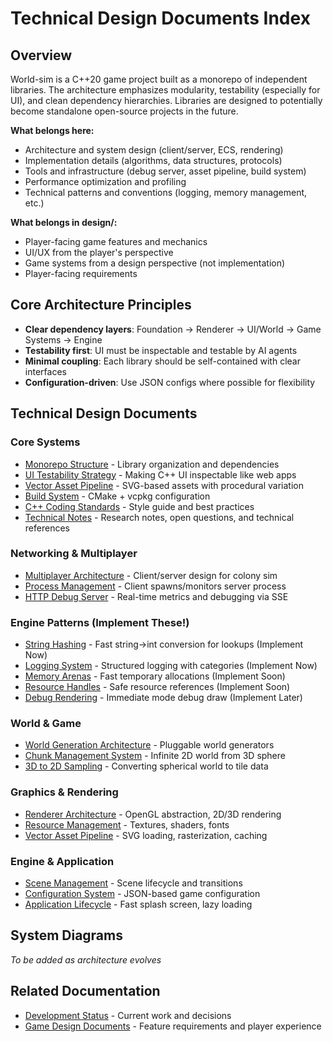 # Technical Design Documents Index

## Overview

World-sim is a C++20 game project built as a monorepo of independent libraries. The architecture emphasizes modularity, testability (especially for UI), and clean dependency hierarchies. Libraries are designed to potentially become standalone open-source projects in the future.

**What belongs here:**
- Architecture and system design (client/server, ECS, rendering)
- Implementation details (algorithms, data structures, protocols)
- Tools and infrastructure (debug server, asset pipeline, build system)
- Performance optimization and profiling
- Technical patterns and conventions (logging, memory management, etc.)

**What belongs in design/:**
- Player-facing game features and mechanics
- UI/UX from the player's perspective
- Game systems from a design perspective (not implementation)
- Player-facing requirements

## Core Architecture Principles

- **Clear dependency layers**: Foundation → Renderer → UI/World → Game Systems → Engine
- **Testability first**: UI must be inspectable and testable by AI agents
- **Minimal coupling**: Each library should be self-contained with clear interfaces
- **Configuration-driven**: Use JSON configs where possible for flexibility

## Technical Design Documents

### Core Systems
- [Monorepo Structure](./monorepo-structure.md) - Library organization and dependencies
- [UI Testability Strategy](./ui-testability-strategy.md) - Making C++ UI inspectable like web apps
- [Vector Asset Pipeline](./vector-asset-pipeline.md) - SVG-based assets with procedural variation
- [Build System](./build-system.md) - CMake + vcpkg configuration
- [C++ Coding Standards](./cpp-coding-standards.md) - Style guide and best practices
- [Technical Notes](./technical-notes.md) - Research notes, open questions, and technical references

### Networking & Multiplayer
- [Multiplayer Architecture](./multiplayer-architecture.md) - Client/server design for colony sim
- [Process Management](./process-management.md) - Client spawns/monitors server process
- [HTTP Debug Server](./http-debug-server.md) - Real-time metrics and debugging via SSE

### Engine Patterns (Implement These!)
- [String Hashing](./string-hashing.md) - Fast string→int conversion for lookups (Implement Now)
- [Logging System](./logging-system.md) - Structured logging with categories (Implement Now)
- [Memory Arenas](./memory-arenas.md) - Fast temporary allocations (Implement Soon)
- [Resource Handles](./resource-handles.md) - Safe resource references (Implement Soon)
- [Debug Rendering](./debug-rendering.md) - Immediate mode debug draw (Implement Later)

### World & Game
- [World Generation Architecture](./world-generation-architecture.md) - Pluggable world generators
- [Chunk Management System](./chunk-management-system.md) - Infinite 2D world from 3D sphere
- [3D to 2D Sampling](./3d-to-2d-sampling.md) - Converting spherical world to tile data

### Graphics & Rendering
- [Renderer Architecture](./renderer-architecture.md) - OpenGL abstraction, 2D/3D rendering
- [Resource Management](./resource-management.md) - Textures, shaders, fonts
- [Vector Asset Pipeline](./vector-asset-pipeline.md) - SVG loading, rasterization, caching

### Engine & Application
- [Scene Management](./scene-management.md) - Scene lifecycle and transitions
- [Configuration System](./config-system.md) - JSON-based game configuration
- [Application Lifecycle](./application-lifecycle.md) - Fast splash screen, lazy loading

## System Diagrams

*To be added as architecture evolves*

## Related Documentation

- [Development Status](/docs/status.md) - Current work and decisions
- [Game Design Documents](/docs/design/INDEX.md) - Feature requirements and player experience
